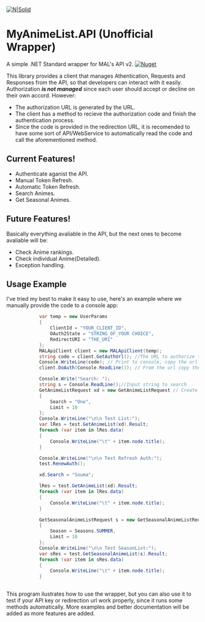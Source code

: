 [![N|Solid](https://cdn.myanimelist.net/images/mal-logo-xsmall.png?v=180226001)](https://myanimelist.net)
# MyAnimeList.API (Unofficial Wrapper)
A simple .NET Standard wrapper for MAL's API v2. [![Nuget](https://img.shields.io/nuget/v/MyAnimeList.API?style=plastic)](https://www.nuget.org/packages/MyAnimeList.API/)

This library provides a client that manages Athentication, Requests and Responses from the API, so that developers can interact with it easily. Authorization ***is not managed*** since each user should accept or decline on their own accord. However: 

  - The authorization URL is generated by the URL.
  - The client has a method to recieve the authorization code and finish the authentication process.
  - Since the code is provided in the redirection URL, it is recomended to have some sort of API/WebService to automatically read the code and call the aforementioned method.

## Current Features!

  - Authenticate aganist the API.
  - Manual Token Refresh.
  - Automatic Token Refresh.
  - Search Animes.
  - Get Seasonal Animes.


## Future Features!
Basically everything avaliable in the API, but the next ones to become avaliable will be:
  - Check Anime rankings.
  - Check individual Anime(Detailed).
  - Exception handling.

## Usage Example
I've tried my best to make it easy to use, here's an example where we manually provide the code to a console app:
```cs
            var temp = new UserParams
            {
                ClientId = "YOUR_CLIENT_ID",
                OAuth2State = "STRING_OF_YOUR CHOICE",
                RedirectURI = "THE_URI"
            };
            MALApiClient client = new MALApiClient(temp);
            string code = client.GetAuthUrl(); //The URL to authorize the API usage for our account
            Console.WriteLine(code); // Print to console, copy the url and allow from a browser
            client.DoAuth(Console.ReadLine()); // From the url copy the code and paste it.

            Console.Write("Search: "); 
            string s = Console.ReadLine();//Input string to search
            GetAnimeListRequest xd = new GetAnimeListRequest // Create a request object, limit is the maximum amount of entries to obtain
            {
                Search = "One",
                Limit = 10
            };
            Console.WriteLine("\n\n Test List:");
            var lRes = test.GetAnimeList(xd).Result;
            foreach (var item in lRes.data)
            {
                Console.WriteLine("\t" + item.node.title);
            }

            Console.WriteLine("\n\n Test Refresh Auth:");
            test.RenewAuth();

            xd.Search = "Souma";

            lRes = test.GetAnimeList(xd).Result;
            foreach (var item in lRes.data)
            {
                Console.WriteLine("\t" + item.node.title);
            }

            GetSeasonalAnimeListRequest s = new GetSeasonalAnimeListRequest
            {
                Season = Seasons.SUMMER,
                Limit = 10
            };
            Console.WriteLine("\n\n Test SeasonList:");
            var sRes = test.GetSeasonalAnimeList(s).Result;
            foreach (var item in sRes.data)
            {
                Console.WriteLine("\t" + item.node.title);
            }
            
```
This program ilustrates how to use the wrapper, but you can also use it to test if your API key or redirection url work properly, since it runs some methods automatically.
More examples and better documentation will be added as more features are added.
